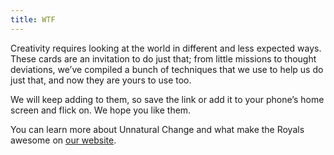 ```yaml
---
title: WTF
---
```


Creativity requires looking at the world in different and less expected ways. These cards are an invitation to do just that; from little missions to thought deviations, we’ve compiled a bunch of techniques that we use to help us do just that, and now they are yours to use too.

We will keep adding to them, so save the link or add it to your phone’s home screen and flick on. We hope you like them.

You can learn more about Unnatural Change and what make the Royals awesome on [our website](https://theroyals.com.au).
